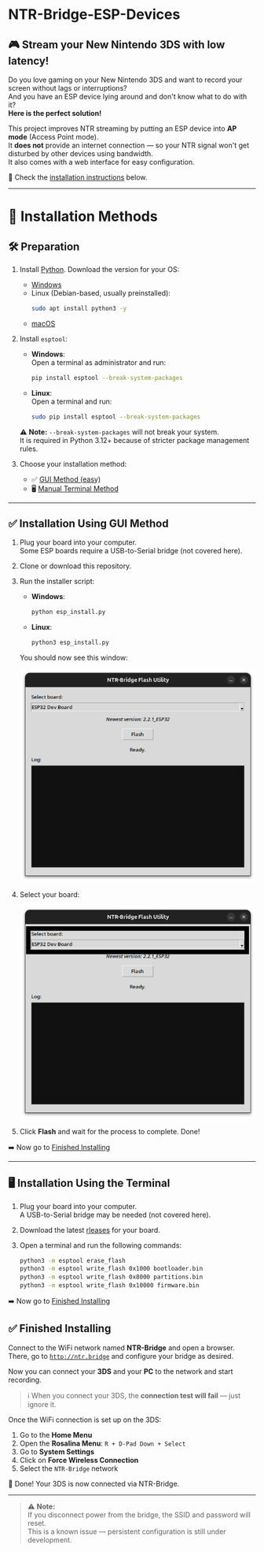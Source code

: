 # NTR-Bridge-ESP-Devices

## 🎮 Stream your New Nintendo 3DS with low latency!

Do you love gaming on your New Nintendo 3DS and want to record your screen without lags or interruptions?  
And you have an ESP device lying around and don't know what to do with it?  
**Here is the perfect solution!**

This project improves NTR streaming by putting an ESP device into **AP mode** (Access Point mode).  
It **does not** provide an internet connection — so your NTR signal won't get disturbed by other devices using bandwidth.  
It also comes with a web interface for easy configuration.

📖 Check the [installation instructions](#-installation-methods) below.

---

# 🚀 Installation Methods

## 🛠️ Preparation

1. Install [Python](https://python.org). Download the version for your OS:
   - [Windows](https://www.python.org/downloads/windows/)
   - Linux (Debian-based, usually preinstalled):  
     ```bash
     sudo apt install python3 -y
     ```
   - [macOS](https://www.python.org/downloads/macos/)

2. Install `esptool`:
   - **Windows**:  
     Open a terminal as administrator and run:  
     ```bash
     pip install esptool --break-system-packages
     ```
   - **Linux**:  
     Open a terminal and run:  
     ```bash
     sudo pip install esptool --break-system-packages
     ```

   ⚠️ **Note:** `--break-system-packages` will not break your system.  
   It is required in Python 3.12+ because of stricter package management rules.

3. Choose your installation method:
   - ✅ [GUI Method (easy)](#-installation-using-gui-method)
   - 🖥️ [Manual Terminal Method](#-installation-using-gui-method)

---

## ✅ Installation Using GUI Method

1. Plug your board into your computer.  
   Some ESP boards require a USB-to-Serial bridge (not covered here).

2. Clone or download this repository.

3. Run the installer script:
   - **Windows**:  
     ```bash
     python esp_install.py
     ```
   - **Linux**:  
     ```bash
     python3 esp_install.py
     ```

   You should now see this window:

   ![image1](https://raw.githubusercontent.com/JoNoCraft-3/NTR-Bridge-ESP-Devices/main/images/mainwindowgui.png)

4. Select your board:

   ![image2](https://raw.githubusercontent.com/JoNoCraft-3/NTR-Bridge-ESP-Devices/main/images/selectboardgui.png)

5. Click **Flash** and wait for the process to complete. Done!

➡️ Now go to [Finished Installing](#-finished-installing)

---

## 🖥️ Installation Using the Terminal

1. Plug your board into your computer.  
   A USB-to-Serial bridge may be needed (not covered here).

2. Download the latest [rleases](https://github.com/JoNoCraft-3/NTR-Bridge-ESP-Devices/releases) for your board.

3. Open a terminal and run the following commands:

   ```bash
   python3 -m esptool erase_flash
   python3 -m esptool write_flash 0x1000 bootloader.bin
   python3 -m esptool write_flash 0x8000 partitions.bin
   python3 -m esptool write_flash 0x10000 firmware.bin

➡️ Now go to [Finished Installing](#-finished-installing)


## ✅ Finished Installing

Connect to the WiFi network named **NTR-Bridge** and open a browser.  
There, go to [`http://ntr.bridge`](http://ntr.bridge) and configure your bridge as desired.

Now you can connect your **3DS** and your **PC** to the network and start recording.

> ℹ️ When you connect your 3DS, the **connection test will fail** — just ignore it.

Once the WiFi connection is set up on the 3DS:

1. Go to the **Home Menu**
2. Open the **Rosalina Menu**: `R + D-Pad Down + Select`
3. Go to **System Settings**
4. Click on **Force Wireless Connection**
5. Select the `NTR-Bridge` network

🎉 Done! Your 3DS is now connected via NTR-Bridge.

---

> ⚠️ **Note:**  
> If you disconnect power from the bridge, the SSID and password will reset.  
> This is a known issue — persistent configuration is still under development.
